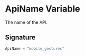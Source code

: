 # ApiName Variable

The name of the API.

## Signature

```typescript
ApiName = "mobile_gestures"
```